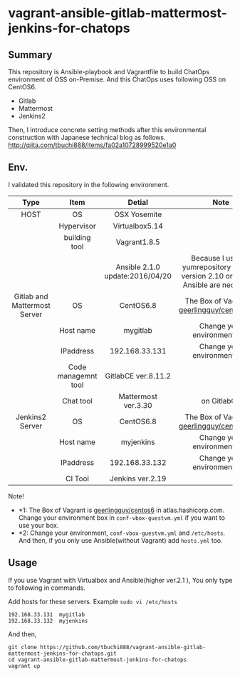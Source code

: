 # vagrant-ansible-gitlab-mattermost-jenkins-for-chatops
## Summary
This repository is Ansible-playbook and Vagrantfile to build ChatOps environment of OSS on-Premise.
And this ChatOps uses following OSS on CentOS6.
- Gitlab
- Mattermost
- Jenkins2

Then,
I introduce concrete setting methods after this environmental construction with Japanese technical blog as follows.
http://qiita.com/tbuchi888/items/fa02a10728999520e1a0

## Env.
I validated this repository in the following environment.

|Type|Item|Detial|Note|
|:-:|:-:|:-:|:-:|
|HOST|OS|OSX Yosemite||
||Hypervisor|Virtualbox5.14||
||building tool|Vagrant1.8.5||
|||Ansible 2.1.0 update:2016/04/20|Because I use the yumrepository module, version 2.10 or more of Ansible are necessary.|
|Gitlab and Mattermost Server|OS|CentOS6.8|The Box of Vagrant is [geerlingguy/centos6](https://atlas.hashicorp.com/geerlingguy/boxes/centos6)(*1)|
||Host name|mygitlab|Change your environment(*2)|
||IPaddress|192.168.33.131|Change your environment(*2)|
||Code managemnt tool|GitlabCE ver.8.11.2||
||Chat tool|Mattermost ver.3.30|on GitlabCE|
|Jenkins2 Server|OS|CentOS6.8|The Box of Vagrant is [geerlingguy/centos6](https://atlas.hashicorp.com/geerlingguy/boxes/centos6)(*1)|
||Host name|myjenkins|Change your environment(*2)|
||IPaddress|192.168.33.132|Change your environment(*2)|
||CI Tool|Jenkins ver.2.19||

Note!
- *1: The Box of Vagrant is [geerlingguy/centos6](https://atlas.hashicorp.com/geerlingguy/boxes/centos6) in atlas.hashicorp.com. Change your environment box in `conf-vbox-guestvm.yml` if you want to use your box.
- *2: Change your environment, `conf-vbox-guestvm.yml` and `/etc/hosts`.
And then, if you only use Ansible(without Vagrant)  add `hosts.yml` too.

## Usage
If you use Vagrant with Virtualbox and Ansible(higher ver.2.1 ),
You only type to following in commands.

Add hosts for these servers. 
Example `sudo vi /etc/hosts`

```
192.168.33.131  mygitlab
192.168.33.132  myjenkins
```

And then,

```
git clone https://github.com/tbuchi888/vagrant-ansible-gitlab-mattermost-jenkins-for-chatops.git
cd vagrant-ansible-gitlab-mattermost-jenkins-for-chatops
vagrant up
```
